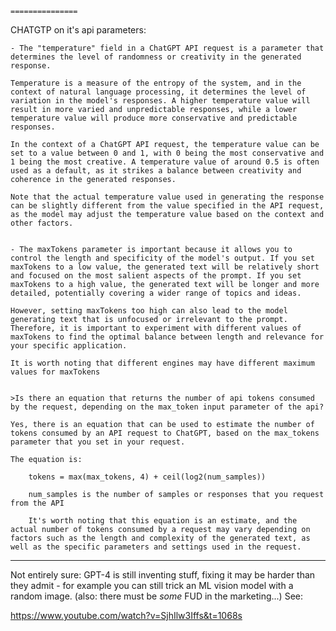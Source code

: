 	===============

CHATGTP on it's api parameters:

    - The "temperature" field in a ChatGPT API request is a parameter that determines the level of randomness or creativity in the generated response.

    Temperature is a measure of the entropy of the system, and in the context of natural language processing, it determines the level of variation in the model's responses. A higher temperature value will result in more varied and unpredictable responses, while a lower temperature value will produce more conservative and predictable responses.

    In the context of a ChatGPT API request, the temperature value can be set to a value between 0 and 1, with 0 being the most conservative and 1 being the most creative. A temperature value of around 0.5 is often used as a default, as it strikes a balance between creativity and coherence in the generated responses.

    Note that the actual temperature value used in generating the response can be slightly different from the value specified in the API request, as the model may adjust the temperature value based on the context and other factors.


    - The maxTokens parameter is important because it allows you to control the length and specificity of the model's output. If you set maxTokens to a low value, the generated text will be relatively short and focused on the most salient aspects of the prompt. If you set maxTokens to a high value, the generated text will be longer and more detailed, potentially covering a wider range of topics and ideas.

    However, setting maxTokens too high can also lead to the model generating text that is unfocused or irrelevant to the prompt. Therefore, it is important to experiment with different values of maxTokens to find the optimal balance between length and relevance for your specific application.

    It is worth noting that different engines may have different maximum values for maxTokens


    >Is there an equation that returns the number of api tokens consumed by the request, depending on the max_token input parameter of the api?

    Yes, there is an equation that can be used to estimate the number of tokens consumed by an API request to ChatGPT, based on the max_tokens parameter that you set in your request.

    The equation is:

        tokens = max(max_tokens, 4) + ceil(log2(num_samples))

        num_samples is the number of samples or responses that you request from the API

        It's worth noting that this equation is an estimate, and the actual number of tokens consumed by a request may vary depending on factors such as the length and complexity of the generated text, as well as the specific parameters and settings used in the request.



--------

Not entirely sure: GPT-4 is still inventing stuff, fixing it may be harder than they admit - for example you can still trick an ML vision model with a random image. (also: there must be *some* FUD in the marketing...) See:

https://www.youtube.com/watch?v=SjhIlw3Iffs&t=1068s

